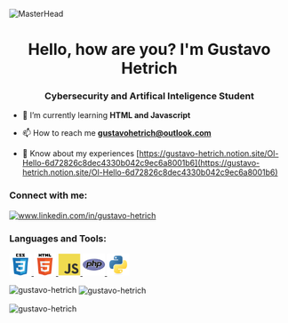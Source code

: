 ![MasterHead](https://i.redd.it/a3ftzqi7ide71.png)
<h1 align="center">Hello, how are you? I'm Gustavo Hetrich</h1>
<h3 align="center">Cybersecurity and Artifical Inteligence Student</h3>

- 🌱 I’m currently learning **HTML and Javascript**

- 📫 How to reach me **gustavohetrich@outlook.com**

- 📄 Know about my experiences [https://gustavo-hetrich.notion.site/Ol-Hello-6d72826c8dec4330b042c9ec6a8001b6](https://gustavo-hetrich.notion.site/Ol-Hello-6d72826c8dec4330b042c9ec6a8001b6)

<h3 align="left">Connect with me:</h3>
<p align="left">
<a href="https://linkedin.com/in/www.linkedin.com/in/gustavo-hetrich" target="blank"><img align="center" src="https://raw.githubusercontent.com/rahuldkjain/github-profile-readme-generator/master/src/images/icons/Social/linked-in-alt.svg" alt="www.linkedin.com/in/gustavo-hetrich" height="30" width="40" /></a>
</p>

<h3 align="left">Languages and Tools:</h3>
<p align="left"> <a href="https://www.w3schools.com/css/" target="_blank" rel="noreferrer"> <img src="https://raw.githubusercontent.com/devicons/devicon/master/icons/css3/css3-original-wordmark.svg" alt="css3" width="40" height="40"/> </a> <a href="https://www.w3.org/html/" target="_blank" rel="noreferrer"> <img src="https://raw.githubusercontent.com/devicons/devicon/master/icons/html5/html5-original-wordmark.svg" alt="html5" width="40" height="40"/> </a> <a href="https://developer.mozilla.org/en-US/docs/Web/JavaScript" target="_blank" rel="noreferrer"> <img src="https://raw.githubusercontent.com/devicons/devicon/master/icons/javascript/javascript-original.svg" alt="javascript" width="40" height="40"/> </a> <a href="https://www.php.net" target="_blank" rel="noreferrer"> <img src="https://raw.githubusercontent.com/devicons/devicon/master/icons/php/php-original.svg" alt="php" width="40" height="40"/> </a> <a href="https://www.python.org" target="_blank" rel="noreferrer"> <img src="https://raw.githubusercontent.com/devicons/devicon/master/icons/python/python-original.svg" alt="python" width="40" height="40"/> </a> </p>

<p><img align="left" src="https://github-readme-stats.vercel.app/api/top-langs?username=gustavo-hetrich&show_icons=true&locale=en&layout=compact" alt="gustavo-hetrich" /></p>

<p>&nbsp;<img align="center" src="https://github-readme-stats.vercel.app/api?username=gustavo-hetrich&show_icons=true&locale=en" alt="gustavo-hetrich" /></p>

<p><img align="center" src="https://github-readme-streak-stats.herokuapp.com/?user=gustavo-hetrich&" alt="gustavo-hetrich" /></p>
